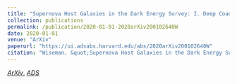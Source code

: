 ```yaml
---
title: "Supernova Host Galaxies in the Dark Energy Survey: I. Deep Coadds"
collection: publications
permalink: /publication/2020-01-01-2020arXiv200102640W
date: 2020-01-01
venue: "ArXiv"
paperurl: "https://ui.adsabs.harvard.edu/abs/2020arXiv200102640W"
citation: "Wiseman. &quot;Supernova Host Galaxies in the Dark Energy Survey: I. Deep Coadds.&quot; <i>ArXiv</i>, :, Jan 2020"
---
```


[*ArXiv*](https://arxiv.org/abs/2001.02640), [*ADS*](https://ui.adsabs.harvard.edu/abs/2020arXiv200102640W)
